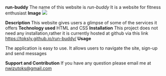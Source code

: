 <strong>run-buddy</strong>
The name of this website is <i>run-buddy</i> It is a website for fitness enthusiast
<strong>Image</strong>
![](src/assets/images/readme-image.png)

<strong>Description</strong>
This website gives users a glimpse of some of the services it offers
<strong>Technology used</strong>
 HTML and CSS
<strong>Installation</strong>
This project does not need any installation,rather it is currently hosted at github via this link https://toksly.github.io/run-buddy/
<strong>Usage</strong>

The application is easy to use. It allows users to navigate the site, sign-up and send messages

<strong>Support and Contribution</strong>
If you have any question please email me at nwizutoks@gmail.com
